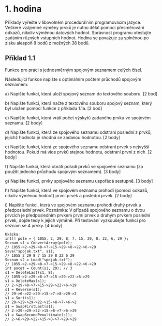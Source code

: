 # 1. hodina

Příklady  vyřešte  v libovolném  procedurálním  programovacím  jazyce. Veškeré  vzájemné 
výměny  prvků  je  nutno  dělat  pomocí  přesměrování  odkazů,  nikoliv  výměnou  datových 
hodnot. Správnost programu otestujte zadáním různých vstupních hodnot. Hodina se považuje 
za splněnou po zisku alespoň 8 bodů z možných 38 bodů. 
 
## Příklad 1.1
Funkce pro práci s jednosměrným spojovým seznamem celých čísel.

Následující funkce napište s optimálním počtem průchodů spojovým seznamem:

a) Napište funkci, která uloží spojový seznam do textového souboru. [2 bod]

b) Napište funkci, která načte z textového souboru spojový seznam, který byl uložen pomocí 
funkce z příkladu 1.1a. [2 bod]

c) Napište funkci, která vrátí počet výskytů zadaného prvku ve spojovém seznamu. [2 body]

d) Napište funkci, která ze spojového seznamu odstraní poslední z prvků, jejichž hodnota je shodná se zadanou hodnotou. [2 body]

e) Napište funkci, která ze spojového seznamu odstraní prvek s nejvyšší hodnotou. Pokud má více prvků stejnou hodnotu, odstraní první z nich. [2 body]

f)  Napište  funkci,  která  obrátí  pořadí  prvků  ve  spojovém  seznamu  (za  použití  jednoho průchodu spojovým seznamem). [3 body]

g) Napište funkci, prvky spojového seznamu uspořádá sestupně. [3 body]

h) Napište funkci, která ve spojovém seznamu prohodí  (pomocí odkazů, nikoliv výměnou 
hodnot) první prvek a poslední prvek. [2 body]

i)  Napište funkci, která ve spojovém seznamu prohodí  druhý prvek a  předposlední prvek. Poznámka: V případě spojového seznamu o dvou prvcích je předposledním prvkem první prvek a druhým prvkem poslední prvek, dojde tedy k jejich výměně. Při testování vyzkoušejte funkci pro seznam se 4 prvky. [4 body] 
 
```
Ukázka: 
int[] pole = { 1055, 2, 29, 8, 7, 15, 29, 8, 22, 6, 29 }; 
Seznam s1 = ConvertArray(pole);  
// 1055->2->29->8->7->15->29->8->22->6->29 
Save("spojak.txt", s1);  
// 1055 2 29 8 7 15 29 8 22 6 29 
Seznam s2 = Load("spojak.txt");  
// 1055->2->29->8->7->15->29->8->22->6->29 
int pocet = Count(s1, 29); // 3 
s1 = DeleteLast(s1, 8);  
// 1055->2->29->8->7->15->29->22->6->29 
s1 = DeleteMax(s1);  
// 2->29->8->7->15->29->22->6->29 
s1 = Reverse(s1);  
// 29->6->22->29->15->7->8->29->2 
s1 = Sort(s1);  
// 29->29->29->22->15->8->7->6->2 
s1 = SwapFirstLast(s1);  
// 2->29->29->22->15->8->7->6->29 
s1 = SwapSecondPenultimate(s1);  
// 2->6->29->22->15->8->7->29->29
```
